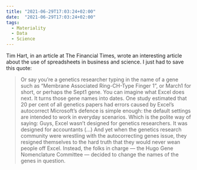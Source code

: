 ```yaml
---
title: "2021-06-29T17:03:24+02:00"
date:  "2021-06-29T17:03:24+02:00"
tags:
  - Materiality
  - Data
  - Science
---
```


Tim Hart, in an article at The Financial Times, wrote an interesting article about the use of spreadsheets in business and science. I just had to save this quote:

> Or say you’re a genetics researcher typing in the name of a gene such as “Membrane Associated Ring-CH-Type Finger 1”, or March1 for short, or perhaps the Sept1 gene. You can imagine what Excel does next. It turns those gene names into dates. One study estimated that 20 per cent of all genetics papers had errors caused by Excel’s autocorrect Microsoft’s defence is simple enough: the default settings are intended to work in everyday scenarios. Which is the polite way of saying: Guys, Excel wasn’t designed for genetics researchers. It was designed for accountants (...) And yet when the genetics research community were wrestling with the autocorrecting genes issue, they resigned themselves to the hard truth that they would never wean people off Excel. Instead, the folks in charge — the Hugo Gene Nomenclature Committee — decided to change the names of the genes in question.
